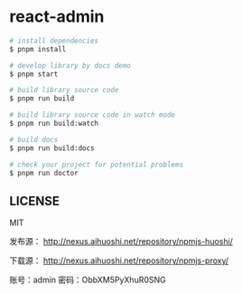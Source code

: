 # react-admin

```bash
# install dependencies
$ pnpm install

# develop library by docs demo
$ pnpm start

# build library source code
$ pnpm run build

# build library source code in watch mode
$ pnpm run build:watch

# build docs
$ pnpm run build:docs

# check your project for potential problems
$ pnpm run doctor
```

## LICENSE

MIT

发布源： http://nexus.aihuoshi.net/repository/npmjs-huoshi/

下载源： http://nexus.aihuoshi.net/repository/npmjs-proxy/

账号：admin 密码：ObbXM5PyXhuR0SNG
